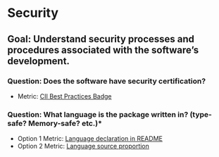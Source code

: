 # Security

## Goal: Understand security processes and procedures associated with the software’s development.

### Question: Does the software have security certification?
- Metric: [CII Best Practices Badge](CII_Best_Practices.md)

### Question: What language is the package written in? (type-safe? Memory-safe? etc.)*
- Option 1 Metric: [Language declaration in README](Language_Declaration_Readme.md)
- Option 2 Metric: [Language source proportion](Language_Source_Proportion.md)
